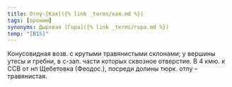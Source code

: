 ```yaml
---
title: Отлу-[Кая]({% link _terms/кая.md %})
tags: [ороним]
synonyms: Дырявая [Гора]({% link _terms/гора.md %})
temp: "[В15]"
---
```


Конусовидная возв. с крутыми травянистыми склонами; у вершины утесы и гребни, в
с-зап. части которых сквозное отверстие. В 4 кмю. к ССВ от нп Щебетовка
(Феодос.), посреди долины тюрк. отлу – травянистая.
